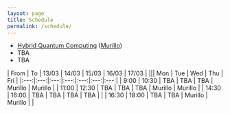 ```yaml
---
layout: page
title: Schedule
permalink: /schedule/
---
```


* [Hybrid Quantum Computing](courses#hybrid-quantum-computing) ([Murillo](people/murillo/))
* TBA
* TBA

| From | To | 13/03 | 14/03 | 15/03 | 16/03 | 17/03 |
||| Mon | Tue | Wed | Thu | Fri |
|:---:|:---:|:---:|:---:|:---:|:---:|:---:|
| 9:00 | 10:30 | TBA | TBA | TBA | Murillo | Murillo |
| 11:00 | 12:30 | TBA | TBA | TBA | Murillo | Murillo |
| 14:30 | 16:00 | TBA | TBA | TBA | TBA |  |
| 16:30 | 18:00 | TBA | TBA | Murillo | Murillo |  |
